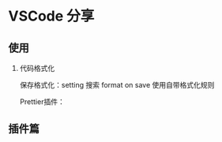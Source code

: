 # VSCode 分享


## 使用

1. 代码格式化

    保存格式化：setting 搜索 format on save 使用自带格式化规则

    Prettier插件：


## 插件篇